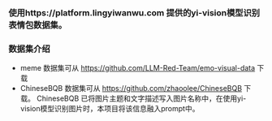 ### 使用https://platform.lingyiwanwu.com 提供的yi-vision模型识别表情包数据集。

### 数据集介绍
- meme 数据集可从 https://github.com/LLM-Red-Team/emo-visual-data 下载
- ChineseBQB 数据集可从 https://github.com/zhaoolee/ChineseBQB 下载。
ChineseBQB 已将图片主题和文字描述写入图片名称中，在使用yi-vision模型识别图片时，本项目将该信息融入prompt中。
